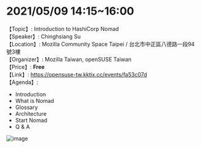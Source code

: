 # 2021/05/09 14:15~16:00
【Topic】: Introduction to HashiCorp Nomad <br/>
【Speaker】: Chinghsiang Su <br/>
【Location】: Mozilla Community Space Taipei / 台北市中正區八德路一段94號3樓 <br/>
【Organizer】: Mozilla Taiwan, openSUSE Taiwan <br/>
【Price】: **Free** <br/>
【Link】: https://opensuse-tw.kktix.cc/events/fa53c07d <br/>
【Agenda】:
* Introduction
* What is Nomad
* Glossary
* Architecture
* Start Nomad
* Q & A


![image](20210509/image.JPG)
